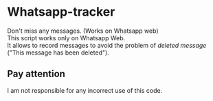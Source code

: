 # Whatsapp-tracker
Don't miss any messages. (Works on Whatsapp web)<br />
This script works only on Whatsapp Web. <br />
It allows to record messages to avoid the problem of *deleted message* ("This message has been deleted").<br />

## Pay attention ##
I am not responsible for any incorrect use of this code.